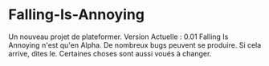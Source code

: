 # Falling-Is-Annoying
Un nouveau projet de plateformer.
Version Actuelle : 0.01
Falling Is Annoying n'est qu'en Alpha. De nombreux bugs peuvent se produire. Si cela arrive, dites le. Certaines choses sont aussi voués à changer. 
